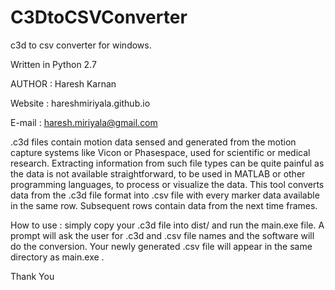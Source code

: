 # C3DtoCSVConverter
c3d to csv converter for windows. 

Written in Python 2.7

AUTHOR  : Haresh Karnan 

Website : hareshmiriyala.github.io

E-mail  : haresh.miriyala@gmail.com

.c3d files contain motion data sensed and generated from the motion capture systems like Vicon or Phasespace, used for scientific or medical research. Extracting information from such file types can be quite painful as the data is not available straightforward, to be used in MATLAB or other programming languages, to process or visualize the data. This tool converts data from the .c3d file format into .csv file with every marker data available in the same row. Subsequent rows contain data from the next time frames.  

How to use : simply copy your .c3d file into dist/  and run the main.exe file. A prompt will ask the user for .c3d and .csv file names and the software will do the conversion. Your newly generated .csv file will appear in the same directory as main.exe . 

Thank You 
